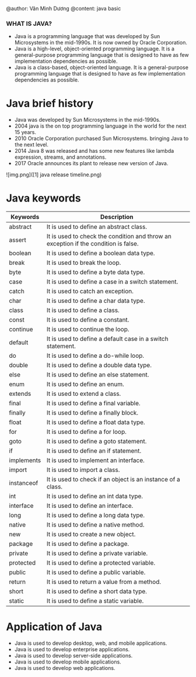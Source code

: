 @author: Văn Minh Dương
@content: java basic

### WHAT IS JAVA?

- Java is a programming language that was developed by Sun Microsystems in the mid-1990s. It is now owned by Oracle Corporation.
- Java is a high-level, object-oriented programming language. It is a general-purpose programming language that is designed to have as few implementation dependencies as possible.
- Java is a class-based, object-oriented language. It is a general-purpose programming language that is designed to have as few implementation dependencies as possible.

<h1>Java brief history</h1>

- Java was developed by Sun Microsystems in the mid-1990s.
- 2004 java is the on top programming language in the world for the next 15 years.
- 2010 Oracle Corporation purchased Sun Microsystems. bringing Java to the next level.
- 2014 Java 8 was released and has some new features like lambda expression, streams, and annotations.
- 2017 Oracle announces its plant to release new version of Java.

![img.png]([1] java release timeline.png)

<h1>Java keywords</h1>

| Keywords   | Description                                                                         |
|------------|-------------------------------------------------------------------------------------|
| abstract   | It is used to define an abstract class.                                             |
| assert     | It is used to check the condition and throw an exception if the condition is false. |
| boolean    | It is used to define a boolean data type.                                           |
| break      | It is used to break the loop.                                                       |
| byte       | It is used to define a byte data type.                                              |
| case       | It is used to define a case in a switch statement.                                  |
| catch      | It is used to catch an exception.                                                   |
| char       | It is used to define a char data type.                                              |
| class      | It is used to define a class.                                                       |
| const      | It is used to define a constant.                                                    |
| continue   | It is used to continue the loop.                                                    |
| default    | It is used to define a default case in a switch statement.                          |
| do         | It is used to define a do-while loop.                                               |
| double     | It is used to define a double data type.                                            |
| else       | It is used to define an else statement.                                             |
| enum       | It is used to define an enum.                                                       |
| extends    | It is used to extend a class.                                                       |
| final      | It is used to define a final variable.                                              |
| finally    | It is used to define a finally block.                                               |
| float      | It is used to define a float data type.                                             |
| for        | It is used to define a for loop.                                                    |
| goto       | It is used to define a goto statement.                                              |
| if         | It is used to define an if statement.                                               |
| implements | It is used to implement an interface.                                               |
| import     | It is used to import a class.                                                       |
| instanceof | It is used to check if an object is an instance of a class.                         |
| int        | It is used to define an int data type.                                              |
| interface  | It is used to define an interface.                                                  |
| long       | It is used to define a long data type.                                              |
| native     | It is used to define a native method.                                               |
| new        | It is used to create a new object.                                                  |    
| package    | It is used to define a package.                                                     |
| private    | It is used to define a private variable.                                            |
| protected  | It is used to define a protected variable.                                          |
| public     | It is used to define a public variable.                                             |    
| return     | It is used to return a value from a method.                                         |
| short      | It is used to define a short data type.                                             |
| static     | It is used to define a static variable.                                             | 

<h1>Application of Java</h1>

- Java is used to develop desktop, web, and mobile applications.
- Java is used to develop enterprise applications.
- Java is used to develop server-side applications.
- Java is used to develop mobile applications.
- Java is used to develop web applications.

